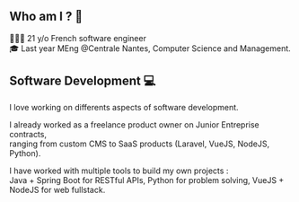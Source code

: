 ## Who am I ? 🤔
🙋🏼‍♂️ 21 y/o French software engineer\
🎓  Last year MEng @Centrale Nantes, Computer Science and Management.

##  Software Development 💻
I love working on differents aspects of software development.

I already worked as a freelance product owner on Junior Entreprise contracts, \
ranging from custom CMS to SaaS products (Laravel, VueJS, NodeJS, Python).

I have worked with multiple tools to build my own projects :\
Java + Spring Boot for RESTful APIs, Python for problem solving, VueJS + NodeJS for web fullstack.
